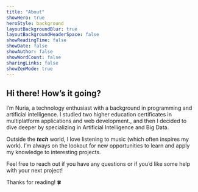 ```yaml
---
title: "About"
showHero: true
heroStyle: background
layoutBackgroundBlur: true
layoutBackgroundHeaderSpace: false
showReadingTime: false
showDate: false
showAuthor: false
showWordCount: false
sharingLinks: false  
showZenMode: true
---
```

## Hi there! How’s it going?

I’m Nuria, a technology enthusiast with a background in programming and artificial intelligence. I studied two higher education certificates in multiplatform applications and web development., and then I decided to dive deeper by specializing in Artificial Intelligence and Big Data.

Outside the **_tech_** world, I love listening to music (which often inspires my work). I’m always on the lookout for new opportunities to learn and apply my knowledge to interesting projects.

Feel free to reach out if you have any questions or if you’d like some help with your next project!

Thanks for reading! 🍀